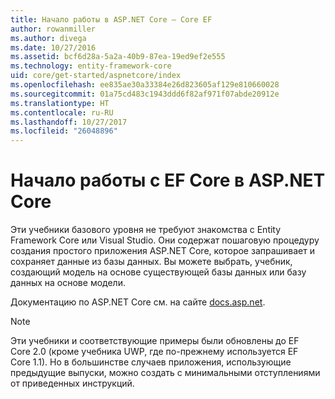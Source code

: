 ```yaml
---
title: Начало работы в ASP.NET Core — Core EF
author: rowanmiller
ms.author: divega
ms.date: 10/27/2016
ms.assetid: bcf6d28a-5a2a-40b9-87ea-19ed9ef2e555
ms.technology: entity-framework-core
uid: core/get-started/aspnetcore/index
ms.openlocfilehash: ee835ae30a33384e26d823605af129e810660028
ms.sourcegitcommit: 01a75cd483c1943ddd6f82af971f07abde20912e
ms.translationtype: HT
ms.contentlocale: ru-RU
ms.lasthandoff: 10/27/2017
ms.locfileid: "26048896"
---
```

# <a name="getting-started-with-ef-core-on-aspnet-core"></a>Начало работы с EF Core в ASP.NET Core

Эти учебники базового уровня не требуют знакомства с Entity Framework Core или Visual Studio. Они содержат пошаговую процедуру создания простого приложения ASP.NET Core, которое запрашивает и сохраняет данные из базы данных. Вы можете выбрать, учебник, создающий модель на основе существующей базы данных или базу данных на основе модели.

Документацию по ASP.NET Core см. на сайте [docs.asp.net](https://docs.asp.net).

> [!NOTE]  
> Эти учебники и соответствующие примеры были обновлены до EF Core 2.0 (кроме учебника UWP, где по-прежнему используется EF Core 1.1). Но в большинстве случаев приложения, использующие предыдущие выпуски, можно создать с минимальными отступлениями от приведенных инструкций.
